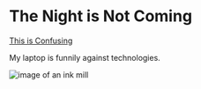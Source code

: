 # The Night is Not Coming

[This is Confusing](http://www.soas.ac.uk)

My laptop is funnily against technologies.

![image of an ink mill](https://www.seriouseats.com/recipes/images/2015/03/20150323-pan-fried-pork-bao-shao-zhong-24.jpg)
